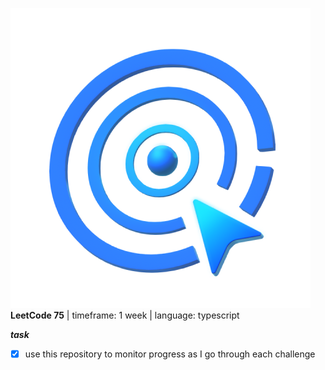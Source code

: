 ![alt text](LeetCode.webp )
**LeetCode 75** | timeframe: 1 week | language: typescript

***task***
- [x] use this repository to monitor progress as I go through each challenge